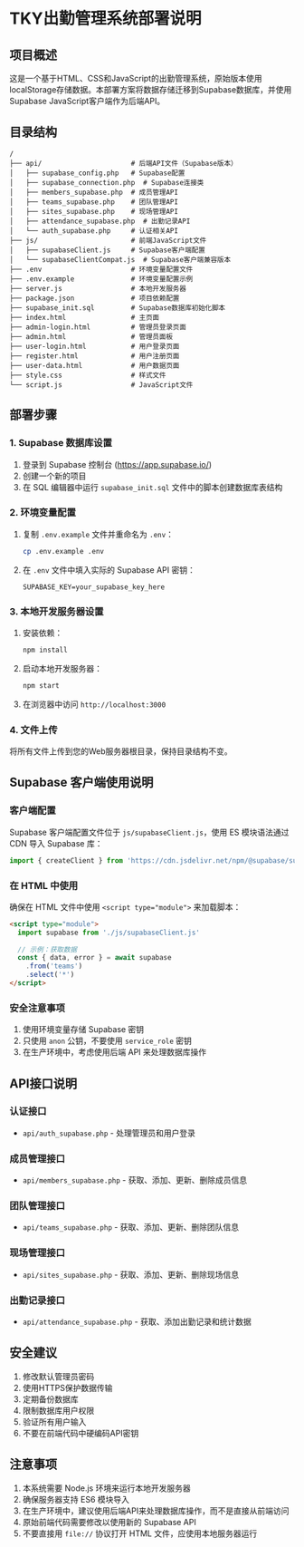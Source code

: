 # TKY出勤管理系统部署说明

## 项目概述
这是一个基于HTML、CSS和JavaScript的出勤管理系统，原始版本使用localStorage存储数据。本部署方案将数据存储迁移到Supabase数据库，并使用Supabase JavaScript客户端作为后端API。

## 目录结构
```
/
├── api/                      # 后端API文件（Supabase版本）
│   ├── supabase_config.php   # Supabase配置
│   ├── supabase_connection.php  # Supabase连接类
│   ├── members_supabase.php  # 成员管理API
│   ├── teams_supabase.php    # 团队管理API
│   ├── sites_supabase.php    # 现场管理API
│   ├── attendance_supabase.php  # 出勤记录API
│   └── auth_supabase.php     # 认证相关API
├── js/                       # 前端JavaScript文件
│   ├── supabaseClient.js     # Supabase客户端配置
│   └── supabaseClientCompat.js  # Supabase客户端兼容版本
├── .env                      # 环境变量配置文件
├── .env.example              # 环境变量配置示例
├── server.js                 # 本地开发服务器
├── package.json              # 项目依赖配置
├── supabase_init.sql         # Supabase数据库初始化脚本
├── index.html                # 主页面
├── admin-login.html          # 管理员登录页面
├── admin.html                # 管理员面板
├── user-login.html           # 用户登录页面
├── register.html             # 用户注册页面
├── user-data.html            # 用户数据页面
├── style.css                 # 样式文件
└── script.js                 # JavaScript文件
```

## 部署步骤

### 1. Supabase 数据库设置
1. 登录到 Supabase 控制台 (https://app.supabase.io/)
2. 创建一个新的项目
3. 在 SQL 编辑器中运行 `supabase_init.sql` 文件中的脚本创建数据库表结构

### 2. 环境变量配置
1. 复制 `.env.example` 文件并重命名为 `.env`：
   ```bash
   cp .env.example .env
   ```

2. 在 `.env` 文件中填入实际的 Supabase API 密钥：
   ```
   SUPABASE_KEY=your_supabase_key_here
   ```

### 3. 本地开发服务器设置
1. 安装依赖：
   ```bash
   npm install
   ```

2. 启动本地开发服务器：
   ```bash
   npm start
   ```

3. 在浏览器中访问 `http://localhost:3000`

### 4. 文件上传
将所有文件上传到您的Web服务器根目录，保持目录结构不变。

## Supabase 客户端使用说明

### 客户端配置
Supabase 客户端配置文件位于 `js/supabaseClient.js`，使用 ES 模块语法通过 CDN 导入 Supabase 库：

```javascript
import { createClient } from 'https://cdn.jsdelivr.net/npm/@supabase/supabase-js/+esm'
```

### 在 HTML 中使用
确保在 HTML 文件中使用 `<script type="module">` 来加载脚本：

```html
<script type="module">
  import supabase from './js/supabaseClient.js'
  
  // 示例：获取数据
  const { data, error } = await supabase
    .from('teams')
    .select('*')
</script>
```

### 安全注意事项
1. 使用环境变量存储 Supabase 密钥
2. 只使用 `anon` 公钥，不要使用 `service_role` 密钥
3. 在生产环境中，考虑使用后端 API 来处理数据库操作

## API接口说明

### 认证接口
- `api/auth_supabase.php` - 处理管理员和用户登录

### 成员管理接口
- `api/members_supabase.php` - 获取、添加、更新、删除成员信息

### 团队管理接口
- `api/teams_supabase.php` - 获取、添加、更新、删除团队信息

### 现场管理接口
- `api/sites_supabase.php` - 获取、添加、更新、删除现场信息

### 出勤记录接口
- `api/attendance_supabase.php` - 获取、添加出勤记录和统计数据

## 安全建议

1. 修改默认管理员密码
2. 使用HTTPS保护数据传输
3. 定期备份数据库
4. 限制数据库用户权限
5. 验证所有用户输入
6. 不要在前端代码中硬编码API密钥

## 注意事项

1. 本系统需要 Node.js 环境来运行本地开发服务器
2. 确保服务器支持 ES6 模块导入
3. 在生产环境中，建议使用后端API来处理数据库操作，而不是直接从前端访问
4. 原始前端代码需要修改以使用新的 Supabase API
5. 不要直接用 `file://` 协议打开 HTML 文件，应使用本地服务器运行